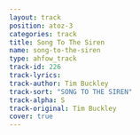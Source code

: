 ```yaml
---
layout: track
position: atoz-3
categories: track
title: Song To The Siren
name: song-to-the-siren
type: ahfow_track
track-id: 226
track-lyrics: 
track-author: Tim Buckley
track-sort: "SONG TO THE SIREN"
track-alpha: S
track-original: Tim Buckley
cover: true
---
```

